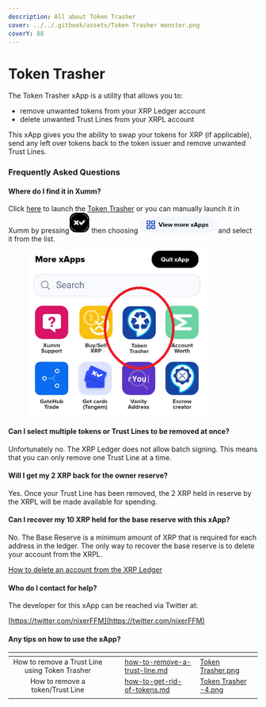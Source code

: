 ```yaml
---
description: All about Token Trasher
cover: ../../.gitbook/assets/Token Trasher monster.png
coverY: 88
---
```


# Token Trasher

The Token Trasher xApp is a utility that allows you to:

* remove unwanted tokens from your XRP Ledger account
* delete unwanted Trust Lines from your XRPL account

This xApp gives you the ability to swap your tokens for XRP (if applicable), send any left over tokens back to the token issuer and remove unwanted Trust Lines.

### Frequently Asked Questions

#### Where do I find it in Xumm?

Click [here](https://xumm.app/detect/xapp:nixer.tokentrasher) to launch the [Token Trasher](https://xumm.app/detect/xapp:nixer.tokentrasher) or you can manually launch it in Xumm by pressing<img src="../../.gitbook/assets/image (5).png" alt="" data-size="line"> then choosing <img src="../../.gitbook/assets/image (1) (3).png" alt="" data-size="line">and select it from the list.

<figure><img src="../../.gitbook/assets/Token Trasher  (1).png" alt=""><figcaption></figcaption></figure>

#### Can I select multiple tokens or Trust Lines to be removed at once?

Unfortunately no. The XRP Ledger does not allow batch signing. This means that you can only remove one Trust Line at a time.

#### Will I get my 2 XRP back for the owner reserve?

Yes. Once your Trust Line has been removed, the 2 XRP held in reserve by the XRPL will be made available for spending.

#### Can I recover my 10 XRP held for the base reserve with this xApp?

No. The Base Reserve is a minimum amount of XRP that is required for each address in the ledger. The only way to recover the base reserve is to delete your account from the XRPL.

[How to delete an account from the XRP Ledger](../../learning-more-about-xumm/deleting-an-xrpl-account.md)

#### Who do I contact for help?

The developer for this xApp can be reached via Twitter at:

[https://twitter.com/nixerFFM](https://twitter.com/nixerFFM)

#### Any tips on how to use the xApp?

<table data-view="cards"><thead><tr><th align="center"></th><th data-hidden></th><th data-hidden></th><th data-hidden data-card-target data-type="content-ref"></th><th data-hidden data-card-cover data-type="files"></th></tr></thead><tbody><tr><td align="center">How to remove a Trust Line using Token Trasher</td><td></td><td></td><td><a href="token-trasher/how-to-remove-a-trust-line.md">how-to-remove-a-trust-line.md</a></td><td><a href="../../.gitbook/assets/Token Trasher.png">Token Trasher.png</a></td></tr><tr><td align="center">How to remove a token/Trust Line</td><td></td><td></td><td><a href="token-trasher/how-to-get-rid-of-tokens.md">how-to-get-rid-of-tokens.md</a></td><td><a href="../../.gitbook/assets/Token Trasher -4.png">Token Trasher -4.png</a></td></tr><tr><td align="center"></td><td></td><td></td><td></td><td></td></tr></tbody></table>

